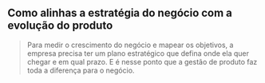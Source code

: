 ## **Como alinhas a estratégia do negócio com a evolução do produto**

> Para medir o crescimento do negócio e mapear os objetivos, a empresa precisa ter um plano estratégico que defina onde ela quer chegar e em qual prazo. E é nesse ponto que a gestão de produto faz toda a diferença para o negócio.
>
> 